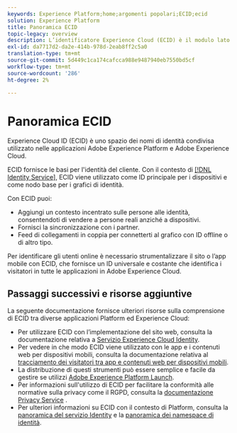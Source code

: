 ```yaml
---
keywords: Experience Platform;home;argomenti popolari;ECID;ecid
solution: Experience Platform
title: Panoramica ECID
topic-legacy: overview
description: L’identificatore Experience Cloud (ECID) è il modulo lato client che fornisce l’accesso alla gestione dell’identità, che fornisce tre funzioni principali.
exl-id: da7717d2-da2e-414b-978d-2eab8ff2c5a0
translation-type: tm+mt
source-git-commit: 5d449c1ca174cafcca988e9487940eb7550bd5cf
workflow-type: tm+mt
source-wordcount: '286'
ht-degree: 2%

---
```


# Panoramica ECID

Experience Cloud ID (ECID) è uno spazio dei nomi di identità condivisa utilizzato nelle applicazioni Adobe Experience Platform e Adobe Experience Cloud.

ECID fornisce le basi per l&#39;identità del cliente. Con il contesto di [[!DNL Identity Service]](./home.md), ECID viene utilizzato come ID principale per i dispositivi e come nodo base per i grafici di identità.

Con ECID puoi:

* Aggiungi un contesto incentrato sulle persone alle identità, consentendoti di vendere a persone reali anziché a dispositivi.
* Fornisci la sincronizzazione con i partner.
* Feed di collegamenti in coppia per connetterti al grafico con ID offline o di altro tipo.

Per identificare gli utenti online è necessario strumentalizzare il sito o l’app mobile con ECID, che fornisce un ID universale e costante che identifica i visitatori in tutte le applicazioni in Adobe Experience Cloud.

## Passaggi successivi e risorse aggiuntive

La seguente documentazione fornisce ulteriori risorse sulla comprensione di ECID tra diverse applicazioni Platform ed Experience Cloud:

* Per utilizzare ECID con l’implementazione del sito web, consulta la documentazione relativa a [Servizio Experience Cloud Identity](https://experienceleague.adobe.com/docs/id-service/using/home.html?lang=en).
* Per vedere in che modo ECID viene utilizzato con le app e i contenuti web per dispositivi mobili, consulta la documentazione relativa al [tracciamento dei visitatori tra app e contenuti web per dispositivi mobili](https://experienceleague.adobe.com/docs/mobile-services/ios/sdk-reference-ios/hybrid-app.html?lang=en#sdk-reference-ios).
* La distribuzione di questi strumenti può essere semplice e facile da gestire se utilizzi [Adobe Experience Platform Launch](https://experienceleague.adobe.com/docs/launch/using/home.html?lang=en).
* Per informazioni sull&#39;utilizzo di ECID per facilitare la conformità alle normative sulla privacy come il RGPD, consulta la [documentazione Privacy Service](../privacy-service/identity-data.md) .
* Per ulteriori informazioni su ECID con il contesto di Platform, consulta la [panoramica del servizio Identity](./home.md) e la [panoramica dei namespace di identità](./namespaces.md).